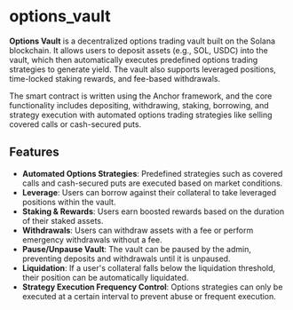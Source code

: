 # options_vault

**Options Vault** is a decentralized options trading vault built on the Solana blockchain. It allows users to deposit assets (e.g., SOL, USDC) into the vault, which then automatically executes predefined options trading strategies to generate yield. The vault also supports leveraged positions, time-locked staking rewards, and fee-based withdrawals.

The smart contract is written using the Anchor framework, and the core functionality includes depositing, withdrawing, staking, borrowing, and strategy execution with automated options trading strategies like selling covered calls or cash-secured puts.

## Features

- **Automated Options Strategies**: Predefined strategies such as covered calls and cash-secured puts are executed based on market conditions.
- **Leverage**: Users can borrow against their collateral to take leveraged positions within the vault.
- **Staking & Rewards**: Users earn boosted rewards based on the duration of their staked assets.
- **Withdrawals**: Users can withdraw assets with a fee or perform emergency withdrawals without a fee.
- **Pause/Unpause Vault**: The vault can be paused by the admin, preventing deposits and withdrawals until it is unpaused.
- **Liquidation**: If a user's collateral falls below the liquidation threshold, their position can be automatically liquidated.
- **Strategy Execution Frequency Control**: Options strategies can only be executed at a certain interval to prevent abuse or frequent execution.
